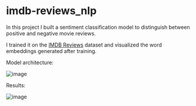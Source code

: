 # imdb-reviews_nlp
In this project I built a sentiment classification model to distinguish between positive and negative movie reviews.

I trained it on the [IMDB Reviews](http://ai.stanford.edu/~amaas/data/sentiment/) dataset and visualized the word embeddings generated after training. 

Model architecture: 

![image](https://github.com/HelenLit/imdb-reviews_nlp/assets/108334668/a71f8a77-4cd3-4f75-b61b-306c796ba6f8)

Results:

![image](https://github.com/HelenLit/imdb-reviews_nlp/assets/108334668/ff1d1b99-08e2-4b1f-804a-2e4945ab53ce)




